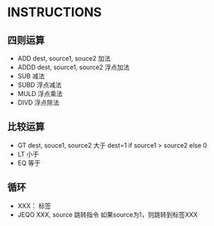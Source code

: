 # INSTRUCTIONS

## 四则运算
* ADD dest, source1, souce2  加法
* ADDD dest, source1, source2  浮点加法
* SUB   减法
* SUBD  浮点减法
* MULD  浮点乘法
* DIVD  浮点除法
## 比较运算
* GT dest, souce1, source2    大于 dest=1 if source1 > source2 else 0
* LT    小于
* EQ    等于
## 循环
* XXX：    标签
* JEQO XXX, source 跳转指令 如果source为1，则跳转到标签XXX

